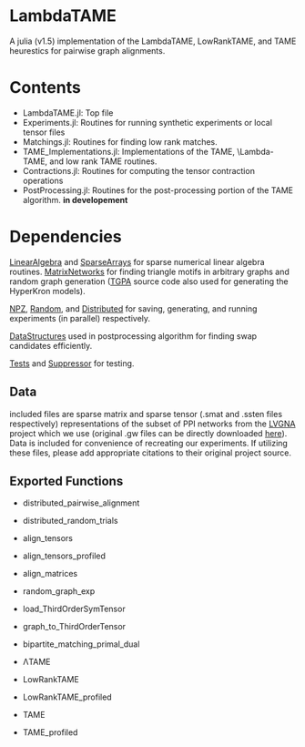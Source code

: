 LambdaTAME
==========

A julia (v1.5) implementation of the LambdaTAME, LowRankTAME, and TAME heurestics for pairwise graph alignments.


Contents
=======
* LambdaTAME.jl:
   Top file
* Experiments.jl:
    Routines for running synthetic experiments or local tensor files 
* Matchings.jl:
    Routines for finding low rank matches. 
* TAME_Implementations.jl:
    Implementations of the TAME, \Lambda-TAME, and low rank TAME routines.
* Contractions.jl:
    Routines for computing the tensor contraction operations
* PostProcessing.jl:
  Routines for the post-processing portion of the TAME algorithm. **in developement**
  
Dependencies
===========
[LinearAlgebra](https://docs.julialang.org/en/v1/stdlib/LinearAlgebra/) and  [SparseArrays](https://docs.julialang.org/en/v1/stdlib/SparseArrays/index.html) for sparse numerical linear algebra routines.  [MatrixNetworks](https://github.com/nassarhuda/MatrixNetworks.jl) for finding triangle motifs in arbitrary graphs and random graph generation ([TGPA](https://github.com/eikmeier/TGPA) source code also used for generating the HyperKron models). 


[NPZ](https://github.com/fhs/NPZ.jl), [Random](https://docs.julialang.org/en/v1/stdlib/Random/), and 
[Distributed](https://docs.julialang.org/en/v1/stdlib/Distributed/) for saving, generating, and running experiments (in parallel) respectively. 


[DataStructures](https://github.com/JuliaCollections/DataStructures.jl) used in postprocessing algorithm for finding swap candidates efficiently. 

[Tests](https://docs.julialang.org/en/v1/stdlib/Test/) and [Suppressor](https://github.com/JuliaIO/Suppressor.jl) for testing. 

Data
----
included files are sparse matrix and sparse tensor (.smat and .ssten files respectively) representations of the subset of PPI networks from the [LVGNA](https://www3.nd.edu/~cone/LNA_GNA/) project which we use (original .gw files can be directly downloaded [here](https://www3.nd.edu/~cone/LNA_GNA/networks.zip)). Data is included for convenience of recreating our experiments. If utilizing these files, please add appropriate citations to their original project source. 

Exported Functions
--------------

* distributed_pairwise_alignment 
* distributed_random_trials
* align_tensors
* align_tensors_profiled
* align_matrices
* random_graph_exp

* load_ThirdOrderSymTensor
* graph_to_ThirdOrderTensor

* bipartite_matching_primal_dual

* ΛTAME
* LowRankTAME
* LowRankTAME_profiled
* TAME
* TAME_profiled



